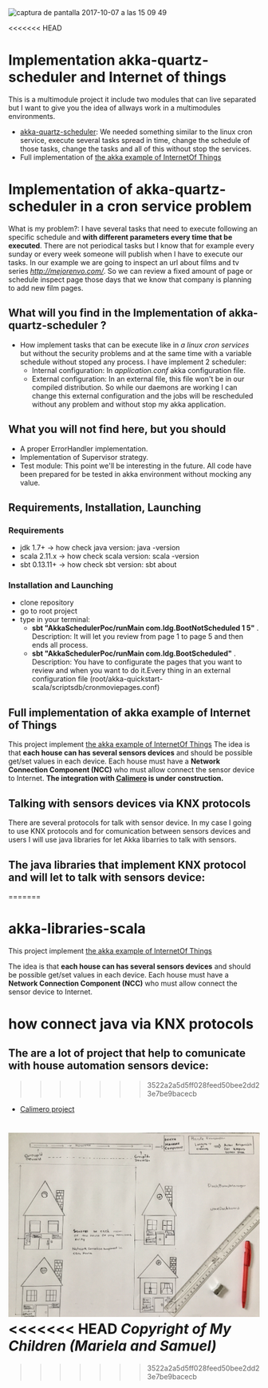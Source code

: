 <img width="928" alt="captura de pantalla 2017-10-07 a las 15 09 49" src="https://user-images.githubusercontent.com/8100363/31313078-665da9a6-abcf-11e7-9266-932880ea6ed2.png">

<<<<<<< HEAD
# Implementation akka-quartz-scheduler and Internet of things #
This is a multimodule project it include two modules that can live separated but I want to give you the idea 
of allways work in a multimodules environments.
* [akka-quartz-scheduler](https://github.com/enragedginger/akka-quartz-scheduler): We needed something similar to the linux cron service, execute several tasks spread in time, change the schedule of those tasks, change the tasks and all of this without stop the services.
* Full implementation of [the akka example of InternetOf Things](https://doc.akka.io/docs/akka/current/guide/tutorial_1.html)

# Implementation of akka-quartz-scheduler in a cron service problem #

What is my problem?: I have several tasks that need to execute following an specific schedule and **with different parameters every time that be executed**. There are not periodical tasks but I know that for example every sunday or every week someone will publish when I have to execute our tasks. In our example we are going to inspect an url about films and tv series *http://mejorenvo.com/*. So we can review a fixed amount of page or schedule inspect page those days that we know that company is planning to add new film pages.

## What will you find in the Implementation of akka-quartz-scheduler ? ##

* How implement tasks that can be execute like in *a linux cron services* but without the security problems and at the same time with a variable schedule without stoped any process. I have implement 2 scheduler:
  - Internal configuration: In *application.conf* akka configuration file.
  - External configuration: In an external file, this file won't be in our compiled distribution. So while our daemons are working I can change this external configuration and the jobs will be rescheduled without any problem and without stop my akka application. 

## What you will not find here, but you should ##

* A proper ErrorHandler implementation. 
* Implementation of Supervisor strategy.
* Test module: This point we'll be interesting in the future. All code have been prepared for be tested in akka environment without mocking any value.

## Requirements, Installation, Launching ##

### Requirements ###

* jdk 1.7+ -> how check java version: java -version
* scala 2.11.x -> how check scala version: scala -version
* sbt 0.13.11+ -> how check sbt version: sbt about

### Installation and Launching ###

* clone repository
* go to root project
* type in your terminal:
    - **sbt "AkkaSchedulerPoc/runMain com.ldg.BootNotScheduled 1 5"** . Description: It will let you review from page 1 to page 5 and then ends all process.
    - **sbt "AkkaSchedulerPoc/runMain com.ldg.BootScheduled"** . Description: You have to configurate the pages that you want to review and when you want to do it.Every thing in an external configuration file (root/akka-quickstart-scala/scriptsdb/cronmoviepages.conf)

## Full implementation of akka example of Internet of Things ##

This project implement [the akka example of InternetOf Things](https://doc.akka.io/docs/akka/current/guide/tutorial_1.html)
The idea is that **each house can has several sensors devices** and should be possible get/set values in each device. Each house must have a **Network Connection Component (NCC)** who must allow connect the sensor device to Internet.
**The integration with [Calimero](http://calimero-project.github.io) is under construction.** 

## Talking with sensors devices via KNX protocols ##

There are several protocols for talk with sensor device. In my case I going to use KNX protocols and for comunication 
between sensors devices and users I will use java libraries for let Akka libarries to talk with sensors. 


## The java libraries that implement KNX protocol and will let to talk with sensors device: ##
=======

# akka-libraries-scala #

This project implement [the akka example of InternetOf Things](https://doc.akka.io/docs/akka/current/guide/tutorial_1.html)

The idea is that **each house can has several sensors devices** and should be possible get/set values in each device. Each house must have a **Network Connection Component (NCC)** who must allow connect the sensor device to Internet.

# how connect java via KNX protocols #

## The are a lot of project that help to comunicate with house automation sensors device: ##
>>>>>>> 3522a2a5d5ff028feed50bee2dd23e7be9bacecb

* [Calimero project](http://calimero-project.github.io)



![myimage-alt-tag](https://github.com/ldipotetjob/akka-quickstart-scala/blob/master/images/IoTImage.jpg)
<<<<<<< HEAD
*Copyright of My Children (Mariela and Samuel)*
=======
>>>>>>> 3522a2a5d5ff028feed50bee2dd23e7be9bacecb
